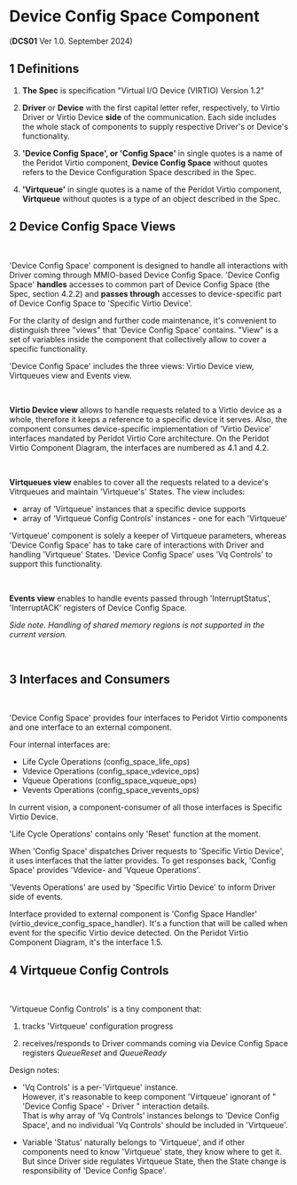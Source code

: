 # Device Config Space Component

(**DCS01** Ver 1.0. September 2024)

## 1 Definitions

1) **The Spec** is specification "Virtual I/O Device (VIRTIO) Version 1.2"

2) **Driver** or **Device** with the first capital letter refer, respectively,
to Virtio Driver or Virtio Device **side** of the communication. Each side includes the whole stack of components to supply respective Driver's or Device's functionality.

3) **'Device Config Space', or 'Config Space'** in single quotes is a name of the Peridot Virtio component, **Device Config Space** without quotes refers to the Device Configuration Space described in the Spec.

4) **'Virtqueue'** in single quotes is a name of the Peridot Virtio component,
**Virtqueue** without quotes is a type of an object described in the Spec.


## 2 Device Config Space Views

<br>

'Device Config Space' component is designed to handle all interactions with Driver
coming through MMIO-based Device Config Space. 'Device Config Space' **handles**
accesses to common part of Device Config Space (the Spec, section 4.2.2) and
**passes through** accesses to device-specific part of Device Config Space to
'Specific Virtio Device'.


For the clarity of design and further code maintenance, it's convenient to
distinguish three "views" that 'Device Config Space' contains.
"View" is a set of variables inside the component that collectively
allow to cover a specific functionality.

'Device Config Space' includes the three views: Virtio Device view, Virtqueues view and Events view.
 
 <br>
 
**Virtio Device view** allows to handle requests related to a Virtio device as a whole, therefore it keeps a reference to a specific device it serves. Also, the component consumes device-specific implementation of 'Virtio Device' interfaces mandated by Peridot Virtio Core architecture.
On the Peridot Virtio Component Diagram, the interfaces are numbered as 4.1 and 4.2.


<br>

**Virtqueues view** enables to cover all the requests related to a device's Vitrqueues and maintain 'Virtqueue's' States. The view includes:

- array of 'Virtqueue' instances that a specific device supports
- array of 'Virtqueue Config Controls' instances - one for each 'Virtqueue'

'Virtqueue' component is solely a keeper of Virtqueue parameters,
whereas 'Device Config Space' has to take care of interactions
with Driver and handling 'Virtqueue' States. 'Device Config Space' uses
'Vq Controls' to support this functionality.

<br>

**Events view** enables to handle events passed through
'InterruptStatus', 'InterruptACK' registers of Device Config Space.


*Side note. Handling of shared memory regions is not supported in the current version.*

<br>

## 3 Interfaces and Consumers

<br>


'Device Config Space' provides four interfaces to Peridot Virtio components
and one interface to an external component.

Four internal interfaces are:

- Life Cycle Operations (config\_space\_life\_ops)
- Vdevice Operations (config\_space\_vdevice\_ops)
- Vqueue Operations (config\_space\_vqueue\_ops)
- Vevents Operations (config\_space\_vevents\_ops)


In current vision, a component-consumer of all those interfaces is Specific Virtio Device.

'Life Cycle Operations' contains only 'Reset' function at the moment.

When 'Config Space' dispatches Driver requests to 'Specific Virtio Device', it
uses interfaces that the latter provides. To get responses back, 'Config Space'
provides 'Vdevice- and 'Vqueue Operations'.

'Vevents Operations' are used by 'Specific Virtio Device' to inform Driver side
of events.

Interface provided to external component is 'Config Space Handler' (virtio\_device\_config\_space\_handler). It's a function that will be called
when event for the specific Virtio device detected. On the Peridot Virtio Component
Diagram, it's the interface 1.5.


## 4 Virtqueue Config Controls

<br>

'Virtqueue Config Controls' is a tiny component that:

1) tracks 'Virtqueue' configuration progress

2) receives/responds to Driver commands coming via Device Config Space
registers *QueueReset* and *QueueReady*


Design notes:

- 'Vq Controls' is a per-'Virtqueue' instance.<br>
However, it's reasonable to keep component 'Virtqueue' ignorant of " 'Device Config Space' - Driver " interaction details.<br>
That is why array of 'Vq Controls' instances belongs to 'Device Config Space', and no individual 'Vq Controls' should be included in 'Virtqueue'.

- Variable 'Status' naturally belongs to 'Virtqueue', and if other components need to know 'Virtqueue' state, they know where to get it.<br>
But since Driver side regulates Virtqueue State, then the State change is responsibility of 'Device Config Space'.







